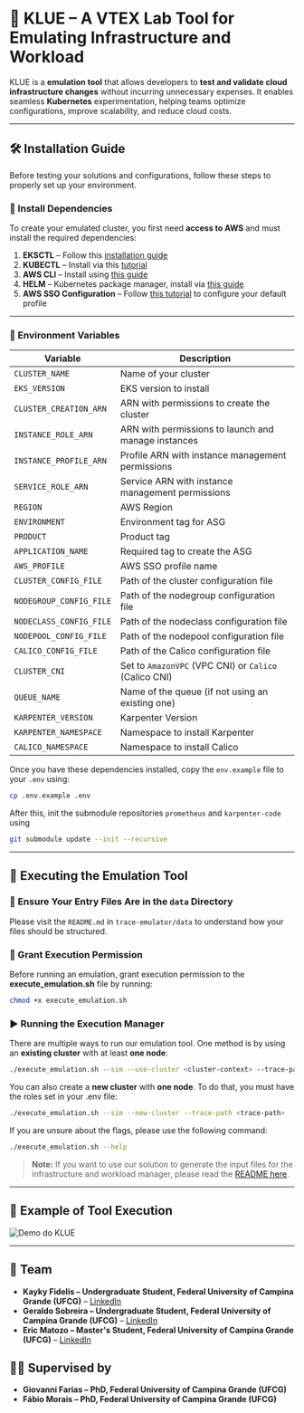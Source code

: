 # 🚀 KLUE – A VTEX Lab Tool for Emulating Infrastructure and Workload  

KLUE is a **emulation tool** that allows developers to **test and validate cloud infrastructure changes** without incurring unnecessary expenses. It enables seamless **Kubernetes** experimentation, helping teams optimize configurations, improve scalability, and reduce cloud costs.

---

## 🛠 Installation Guide  
Before testing your solutions and configurations, follow these steps to properly set up your environment.  

### 📌 Install Dependencies  
To create your emulated cluster, you first need **access to AWS** and must install the required dependencies:

1. **EKSCTL** – Follow this [installation guide](https://eksctl.io/installation/)  
2. **KUBECTL** – Install via this [tutorial](https://kubernetes.io/docs/tasks/tools/install-kubectl-linux/)  
3. **AWS CLI** – Install using [this guide](https://docs.aws.amazon.com/cli/latest/userguide/getting-started-install.html)  
4. **HELM** – Kubernetes package manager, install via [this guide](https://helm.sh/docs/intro/install/)  
5. **AWS SSO Configuration** – Follow [this tutorial](https://pushkar-sre.medium.com/how-to-set-up-aws-cli-with-aws-single-sign-on-sso-acf4dd88e056) to configure your default profile  

---

### 📌 Environment Variables  

| **Variable**              | **Description** |
|---------------------------|---------------|
| `CLUSTER_NAME`           | Name of your cluster |
| `EKS_VERSION`            | EKS version to install |
| `CLUSTER_CREATION_ARN`   | ARN with permissions to create the cluster |
| `INSTANCE_ROLE_ARN`      | ARN with permissions to launch and manage instances |
| `INSTANCE_PROFILE_ARN`   | Profile ARN with instance management permissions |
| `SERVICE_ROLE_ARN`       | Service ARN with instance management permissions |
| `REGION`                 | AWS Region |
| `ENVIRONMENT`            | Environment tag for ASG |
| `PRODUCT`               | Product tag |
| `APPLICATION_NAME`       | Required tag to create the ASG |
| `AWS_PROFILE`           | AWS SSO profile name |
| `CLUSTER_CONFIG_FILE`    | Path of the cluster configuration file |
| `NODEGROUP_CONFIG_FILE`  | Path of the nodegroup configuration file |
| `NODECLASS_CONFIG_FILE`  | Path of the nodeclass configuration file |
| `NODEPOOL_CONFIG_FILE`   | Path of the nodepool configuration file |
| `CALICO_CONFIG_FILE`     | Path of the Calico configuration file |
| `CLUSTER_CNI`           | Set to `AmazonVPC` (VPC CNI) or `Calico` (Calico CNI) |
| `QUEUE_NAME`            | Name of the queue (if not using an existing one) |
| `KARPENTER_VERSION`     | Karpenter Version |
| `KARPENTER_NAMESPACE`   | Namespace to install Karpenter |
| `CALICO_NAMESPACE`      | Namespace to install Calico |

Once you have these dependencies installed, copy the `env.example` file to your `.env` using:
```bash
cp .env.example .env
```

After this, init the submodule repositories `prometheus` and `karpenter-code` using
```bash
git submodule update --init --recursive
```
---
## 🚀 Executing the Emulation Tool  

### 📂 Ensure Your Entry Files Are in the `data` Directory  
Please visit the `README.md` in `trace-emulator/data` to understand how your files should be structured.  

### 🔑 Grant Execution Permission  
Before running an emulation, grant execution permission to the **execute_emulation.sh** file by running:

```bash
chmod +x execute_emulation.sh
```
### ▶️ Running the Execution Manager  
There are multiple ways to run our emulation tool. One method is by using an **existing cluster** with at least **one node**:

```bash
./execute_emulation.sh --sim --use-cluster <cluster-context> --trace-path <trace-path>
```
You can also create a **new cluster** with **one node**. To do that, you must have the roles set in your .env file:

```bash
./execute_emulation.sh --sim --new-cluster --trace-path <trace-path>
```
If you are unsure about the flags, please use the following command:
```bash
./execute_emulation.sh --help
```

> **Note:** If you want to use our solution to generate the input files for the infrastructure and workload manager, please read the [README here](https://github.com/ufcg-lsd/klue/tree/main/trace-emulation/data#readme).

---
## 🧪 Example of Tool Execution  
![Demo do KLUE](assets/emulation-running.gif)

---

## 👥 Team
- **Kayky Fidelis – Undergraduate Student, Federal University of Campina Grande (UFCG)** – [LinkedIn](https://www.linkedin.com/in/kayky-fidelis/)  
- **Geraldo Sobreira – Undergraduate Student, Federal University of Campina Grande (UFCG)** – [LinkedIn](https://www.linkedin.com/in/geraldo-sobreira-junior/)  
- **Eric Matozo – Master's Student, Federal University of Campina Grande (UFCG)** – [LinkedIn](https://www.linkedin.com/in/ericmatozo/)  

## 👨‍🏫 Supervised by  
- **Giovanni Farias – PhD, Federal University of Campina Grande (UFCG)**  
- **Fábio Morais – PhD, Federal University of Campina Grande (UFCG)**  
